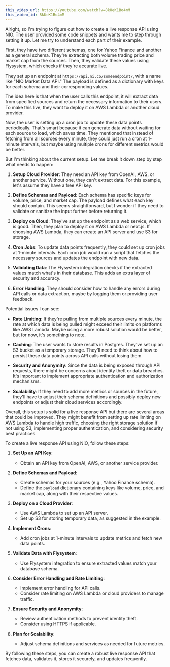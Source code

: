 ```yaml
---
this_video_url: https://youtube.com/watch?v=8kUeK1Bo4mM
this_video_id: 8kUeK1Bo4mM
---
```

<think>
Alright, so I'm trying to figure out how to create a live response API using NIO. The user provided some code snippets and wants me to step through setting it up. Let me try to understand each part of their example.

First, they have two different schemas, one for Yahoo Finance and another as a general schema. They're extracting both volume trading price and market cap from the sources. Then, they validate these values using Flysystem, which checks if they're accurate live. 

They set up an endpoint at `https://api.ni.co/someendpoint/`, with a name like "NIO Market Data API." The payload is defined as a dictionary with keys for each schema and their corresponding values. 

The idea here is that when the user calls this endpoint, it will extract data from specified sources and return the necessary information to their users. To make this live, they want to deploy it on AWS Lambda or another cloud provider.

Now, the user is setting up a cron job to update these data points periodically. That's smart because it can generate data without waiting for each source to load, which saves time. They mentioned that instead of fetching from all sources every minute, they could just run a cron at 1-minute intervals, but maybe using multiple crons for different metrics would be better.

But I'm thinking about the current setup. Let me break it down step by step what needs to happen:

1. **Setup Cloud Provider**: They need an API key from OpenAI, AWS, or another service. Without one, they can't extract data. For this example, let's assume they have a free API key.

2. **Define Schemas and Payload**: Each schema has specific keys for volume, price, and market cap. The payload defines what each key should contain. This seems straightforward, but I wonder if they need to validate or sanitize the input further before returning it.

3. **Deploy on Cloud**: They've set up the endpoint as a web service, which is good. Then, they plan to deploy it on AWS Lambda or next.js. If choosing AWS Lambda, they can create an API server and use S3 for storage.

4. **Cron Jobs**: To update data points frequently, they could set up cron jobs at 1-minute intervals. Each cron job would run a script that fetches the necessary sources and updates the endpoint with new data.

5. **Validating Data**: The Flysystem integration checks if the extracted values match what's in their database. This adds an extra layer of security and accuracy.

6. **Error Handling**: They should consider how to handle any errors during API calls or data extraction, maybe by logging them or providing user feedback.

Potential issues I can see:

- **Rate Limiting**: If they're pulling from multiple sources every minute, the rate at which data is being pulled might exceed their limits on platforms like AWS Lambda. Maybe using a more robust solution would be better, but for now, it's something to note.
  
- **Caching**: The user wants to store results in Postgres. They've set up an S3 bucket as a temporary storage. They'll need to think about how to persist these data points across API calls without losing them.

- **Security and Anonymity**: Since the data is being exposed through API requests, there might be concerns about identity theft or data breaches. It's important to implement appropriate authentication and authorization mechanisms.

- **Scalability**: If they need to add more metrics or sources in the future, they'll have to adjust their schema definitions and possibly deploy new endpoints or adjust their cloud services accordingly.

Overall, this setup is solid for a live response API but there are several areas that could be improved. They might benefit from setting up rate limiting on AWS Lambda to handle high traffic, choosing the right storage solution if not using S3, implementing proper authentication, and considering security best practices.
</think>

To create a live response API using NIO, follow these steps:

1. **Set Up an API Key**:
   - Obtain an API key from OpenAI, AWS, or another service provider.

2. **Define Schemas and Payload**:
   - Create schemas for your sources (e.g., Yahoo Finance schema).
   - Define the `payload` dictionary containing keys like volume, price, and market cap, along with their respective values.

3. **Deploy on a Cloud Provider**:
   - Use AWS Lambda to set up an API server.
   - Set up S3 for storing temporary data, as suggested in the example.

4. **Implement Crons**:
   - Add cron jobs at 1-minute intervals to update metrics and fetch new data points.

5. **Validate Data with Flysystem**:
   - Use Flysystem integration to ensure extracted values match your database schema.

6. **Consider Error Handling and Rate Limiting**:
   - Implement error handling for API calls.
   - Consider rate limiting on AWS Lambda or cloud providers to manage traffic.

7. **Ensure Security and Anonymity**:
   - Review authentication methods to prevent identity theft.
   - Consider using HTTPS if applicable.

8. **Plan for Scalability**:
   - Adjust schema definitions and services as needed for future metrics.

By following these steps, you can create a robust live response API that fetches data, validates it, stores it securely, and updates frequently.
